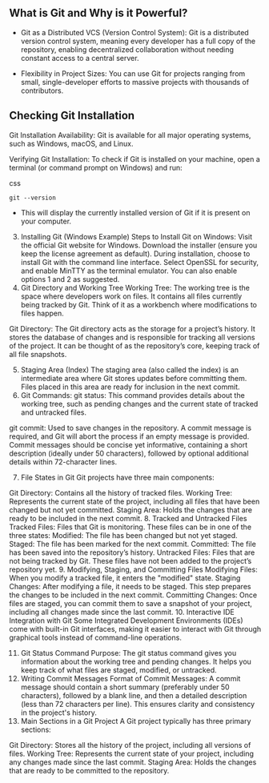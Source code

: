 ## What is Git and Why is it Powerful?
- Git as a Distributed VCS (Version Control System): Git is a distributed version control system, meaning every developer has a full copy of the repository, enabling decentralized collaboration without needing constant access to a central server.

- Flexibility in Project Sizes: You can use Git for projects ranging from small, single-developer efforts to massive projects with thousands of contributors.

## Checking Git Installation
Git Installation Availability: Git is available for all major operating systems, such as Windows, macOS, and Linux.

Verifying Git Installation: To check if Git is installed on your machine, open a terminal (or command prompt on Windows) and run:

css
```
git --version
```
- This will display the currently installed version of Git if it is present on your computer.

3. Installing Git (Windows Example)
Steps to Install Git on Windows:
Visit the official Git website for Windows.
Download the installer (ensure you keep the license agreement as default).
During installation, choose to install Git with the command line interface.
Select OpenSSL for security, and enable MinTTY as the terminal emulator.
You can also enable options 1 and 2 as suggested.
4. Git Directory and Working Tree
Working Tree: The working tree is the space where developers work on files. It contains all files currently being tracked by Git. Think of it as a workbench where modifications to files happen.

Git Directory: The Git directory acts as the storage for a project’s history. It stores the database of changes and is responsible for tracking all versions of the project. It can be thought of as the repository’s core, keeping track of all file snapshots.

5. Staging Area (Index)
The staging area (also called the index) is an intermediate area where Git stores updates before committing them. Files placed in this area are ready for inclusion in the next commit.
6. Git Commands:
git status: This command provides details about the working tree, such as pending changes and the current state of tracked and untracked files.

git commit: Used to save changes in the repository. A commit message is required, and Git will abort the process if an empty message is provided. Commit messages should be concise yet informative, containing a short description (ideally under 50 characters), followed by optional additional details within 72-character lines.

7. File States in Git
Git projects have three main components:

Git Directory: Contains all the history of tracked files.
Working Tree: Represents the current state of the project, including all files that have been changed but not yet committed.
Staging Area: Holds the changes that are ready to be included in the next commit.
8. Tracked and Untracked Files
Tracked Files: Files that Git is monitoring. These files can be in one of the three states:
Modified: The file has been changed but not yet staged.
Staged: The file has been marked for the next commit.
Committed: The file has been saved into the repository’s history.
Untracked Files: Files that are not being tracked by Git. These files have not been added to the project’s repository yet.
9. Modifying, Staging, and Committing Files
Modifying Files: When you modify a tracked file, it enters the "modified" state.
Staging Changes: After modifying a file, it needs to be staged. This step prepares the changes to be included in the next commit.
Committing Changes: Once files are staged, you can commit them to save a snapshot of your project, including all changes made since the last commit.
10. Interactive IDE Integration with Git
Some Integrated Development Environments (IDEs) come with built-in Git interfaces, making it easier to interact with Git through graphical tools instead of command-line operations.

11. Git Status Command
Purpose: The git status command gives you information about the working tree and pending changes. It helps you keep track of what files are staged, modified, or untracked.
12. Writing Commit Messages
Format of Commit Messages: A commit message should contain a short summary (preferably under 50 characters), followed by a blank line, and then a detailed description (less than 72 characters per line). This ensures clarity and consistency in the project's history.
13. Main Sections in a Git Project
A Git project typically has three primary sections:

Git Directory: Stores all the history of the project, including all versions of files.
Working Tree: Represents the current state of your project, including any changes made since the last commit.
Staging Area: Holds the changes that are ready to be committed to the repository.
